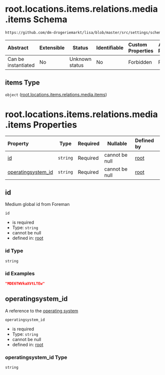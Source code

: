 # root.locations.items.relations.media.items Schema

```txt
https://github.com/dm-drogeriemarkt/lisa/blob/master/src/settings/schema.json#/properties/locations/items/properties/relations/properties/media/items
```




| Abstract            | Extensible | Status         | Identifiable | Custom Properties | Additional Properties | Access Restrictions | Defined In                                                                               |
| :------------------ | ---------- | -------------- | ------------ | :---------------- | --------------------- | ------------------- | ---------------------------------------------------------------------------------------- |
| Can be instantiated | No         | Unknown status | No           | Forbidden         | Forbidden             | none                | [settings.schema.json\*](../../src/settings/settings.schema.json "open original schema") |

## items Type

`object` ([root.locations.items.relations.media.items](settings-properties-rootlocations-rootlocationsitems-properties-rootlocationsitemsrelations-properties-rootlocationsitemsrelationsmedia-rootlocationsitemsrelationsmediaitems.md))

# root.locations.items.relations.media.items Properties

| Property                                  | Type     | Required | Nullable       | Defined by                                                                                                                                                                                                                                                                                                                                                                                                        |
| :---------------------------------------- | -------- | -------- | -------------- | :---------------------------------------------------------------------------------------------------------------------------------------------------------------------------------------------------------------------------------------------------------------------------------------------------------------------------------------------------------------------------------------------------------------- |
| [id](#id)                                 | `string` | Required | cannot be null | [root](settings-properties-rootlocations-rootlocationsitems-properties-rootlocationsitemsrelations-properties-rootlocationsitemsrelationsmedia-rootlocationsitemsrelationsmediaitems-properties-id.md "https&#x3A;//github.com/dm-drogeriemarkt/lisa/blob/master/src/settings/schema.json#/properties/locations/items/properties/relations/properties/media/items/properties/id")                                 |
| [operatingsystem_id](#operatingsystem_id) | `string` | Required | cannot be null | [root](settings-properties-rootlocations-rootlocationsitems-properties-rootlocationsitemsrelations-properties-rootlocationsitemsrelationsmedia-rootlocationsitemsrelationsmediaitems-properties-operatingsystem_id.md "https&#x3A;//github.com/dm-drogeriemarkt/lisa/blob/master/src/settings/schema.json#/properties/locations/items/properties/relations/properties/media/items/properties/operatingsystem_id") |

## id

Medium global id from Foreman


`id`

-   is required
-   Type: `string`
-   cannot be null
-   defined in: [root](settings-properties-rootlocations-rootlocationsitems-properties-rootlocationsitemsrelations-properties-rootlocationsitemsrelationsmedia-rootlocationsitemsrelationsmediaitems-properties-id.md "https&#x3A;//github.com/dm-drogeriemarkt/lisa/blob/master/src/settings/schema.json#/properties/locations/items/properties/relations/properties/media/items/properties/id")

### id Type

`string`

### id Examples

```json
"MDE6TWVkaXVtLTEw"
```

## operatingsystem_id

A reference to the [operating system](#operatingsystems)


`operatingsystem_id`

-   is required
-   Type: `string`
-   cannot be null
-   defined in: [root](settings-properties-rootlocations-rootlocationsitems-properties-rootlocationsitemsrelations-properties-rootlocationsitemsrelationsmedia-rootlocationsitemsrelationsmediaitems-properties-operatingsystem_id.md "https&#x3A;//github.com/dm-drogeriemarkt/lisa/blob/master/src/settings/schema.json#/properties/locations/items/properties/relations/properties/media/items/properties/operatingsystem_id")

### operatingsystem_id Type

`string`
